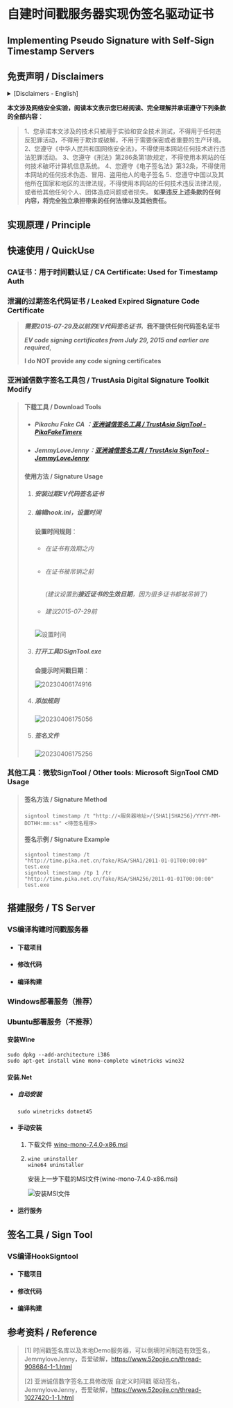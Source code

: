 # 自建时间戳服务器实现伪签名驱动证书
## Implementing Pseudo Signature with Self-Sign Timestamp Servers
## 免责声明 / Disclaimers
<details>
<summary>[Disclaimers - English]</summary>
This article involves network security experiments. Reading this article indicates that you have read, fully understand, and promise to comply with all the following terms and conditions:
> 1. You promise that the technology involved in this article will only be used for experimentation and security technology testing, and shall not be used for any criminal activities, fraud or cracking, nor for production environments that require confidentiality or importance.
> 2. You comply with the Cybersecurity Law of the People's Republic of China and are not allowed to use any technology on this website for illegal or criminal activities.
> 3. You shall comply with Article 286 (1) of the Criminal Law and shall not use any technology on this website to disrupt computer information systems.
> 4. You shall comply with Article 32 of the Electronic Signature Law and shall not use any technology of this website to forge, impersonate, or embezzle the electronic signature of others
> If any of the above terms are violated, we will fully and independently assume any legal and other responsibilities that may arise.
</details>

**本文涉及网络安全实验，阅读本文表示您已经阅读、完全理解并承诺遵守下列条款的全部内容**：

> 1、您承诺本文涉及的技术只被用于实验和安全技术测试，不得用于任何违反犯罪活动，不得用于欺诈或破解，不用于需要保密或者重要的生产环境。
> 2、您遵守《中华人民共和国网络安全法》，不得使用本网站任何技术进行违法犯罪活动。
> 3、您遵守《刑法》第286条第1款规定，不得使用本网站的任何技术破坏计算机信息系统。
> 4、您遵守《电子签名法》第32条，不得使用本网站的任何技术伪造、冒用、盗用他人的电子签名
> 5、您遵守中国以及其他所在国家和地区的法律法规，不得使用本网站的任何技术违反法律法规，或者给其他任何个人、团体造成问题或者损失。
> **如果违反上述条款的任何内容，将完全独立承担带来的任何法律以及其他责任。**

## 实现原理 / Principle



## 快速使用 / QuickUse

### CA证书：用于时间戳认证 / CA Certificate:  Used for Timestamp Auth



### 泄漏的过期签名代码证书 / Leaked Expired Signature Code Certificate

> ***需要2015-07-29及以前的EV代码签名证书***，**我不提供任何代码签名证书**
>
> ***EV code signing certificates from July 29, 2015 and earlier are required***,
>
> **I do NOT provide any code signing certificates**

### 亚洲诚信数字签名工具包 / TrustAsia Digital Signature Toolkit Modify

> #### 下载工具 / Download Tools
>
> - ##### Pikachu Fake CA ：[亚洲诚信签名工具 / TrustAsia SignTool - PikaFakeTimers](https://github.com/PIKACHUIM/FakeSign/raw/main/SignTool/Released/HookSigntool-PikaFakeTimers.zip)
>
> - ##### JemmyLoveJenny：[亚洲诚信签名工具 / TrustAsia SignTool - JemmyLoveJenny](https://github.com/PIKACHUIM/FakeSign/raw/main/SignTool/Released/HookSigntool-JemmyLoveJenny.zip)
>
> #### 使用方法 / Signature Usage
>
> 1. ##### 安装过期EV代码签名证书
>
> 2. ##### 编辑hook.ini，设置时间
>
>    **设置时间规则**：
>
>    - ###### 在证书有效期之内
>
>    - ###### 在证书被吊销之前
>
>      *(建议设置到**接近证书的生效日期**，因为很多证书都被吊销了)*
>
>    - ###### 建议2015-07-29前
>
>    ![设置时间](Pictures/20230406174339.jpg)
>
> 3. ##### 打开工具DSignTool.exe
>
>    **会提示时间戳日期**：
>
>    ![20230406174916](Pictures/20230406174916.jpg)
>
> 4. ##### 添加规则
>
>    ![20230406175056](Pictures/20230406175056.jpg)
>
> 5. ##### 签名文件
>
>    ![20230406175256](Pictures/20230406175256.jpg)

### 其他工具：微软SignTool / Other tools: Microsoft SignTool CMD Usage
> #### 签名方法 / Signature Method
>
> ```shell
> signtool timestamp /t "http://<服务器地址>/{SHA1|SHA256}/YYYY-MM-DDTHH:mm:ss" <待签名程序>
> ```
>
> #### 签名示例 / Signature Example
>
> ```shell
> signtool timestamp /t "http://time.pika.net.cn/fake/RSA/SHA1/2011-01-01T00:00:00" test.exe
> signtool timestamp /tp 1 /tr "http://time.pika.net.cn/fake/RSA/SHA256/2011-01-01T00:00:00" test.exe
> ```

## 搭建服务 / TS Server

### VS编译构建时间戳服务器

- #### 下载项目

- #### 修改代码

- #### 编译构建

### Windows部署服务（推荐）



### Ubuntu部署服务（不推荐）

#### 安装Wine

```shell
sudo dpkg --add-architecture i386
sudo apt-get install wine mono-complete winetricks wine32
```

#### 安装.Net

- ##### 自动安装

  ```shell
  sudo winetricks dotnet45
  ```

- #### 手动安装

  1. 下载文件 [wine-mono-7.4.0-x86.msi](Download/wine-mono-7.4.0-x86.msi) 

  2. ```shell
     wine uninstaller
     wine64 uninstaller
     ```

     安装上一步下载的MSI文件(wine-mono-7.4.0-x86.msi)

     ![安装MSI文件](Pictures/20230406171727.jpg)

     

- #### 运行服务

## 签名工具 / Sign Tool

### VS编译HookSigntool

- #### 下载项目

- #### 修改代码

- #### 编译构建

## 参考资料 / Reference

> [1] 时间戳签名库以及本地Demo服务器，可以倒填时间制造有效签名，JemmyloveJenny，吾爱破解，https://www.52pojie.cn/thread-908684-1-1.html
>
> [2] 亚洲诚信数字签名工具修改版 自定义时间戳 驱动签名，JemmyloveJenny，吾爱破解，https://www.52pojie.cn/thread-1027420-1-1.html
